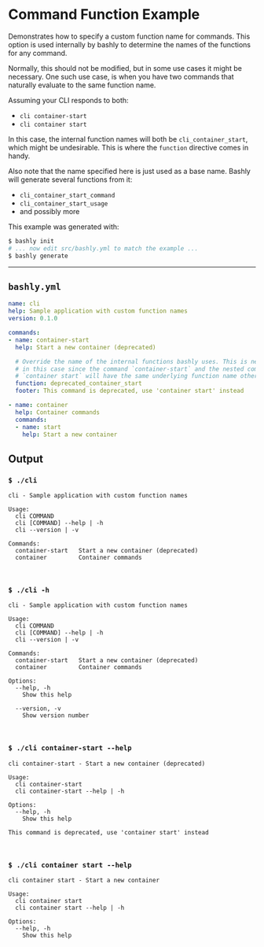 # Command Function Example

Demonstrates how to specify a custom function name for commands. This option
is used internally by bashly to determine the names of the functions for any
command.

Normally, this should not be modified, but in some use cases it might be
necessary. One such use case, is when you have two commands that naturally
evaluate to the same function name.

Assuming your CLI responds to both:

- `cli container-start`
- `cli container start`

In this case, the internal function names will both be `cli_container_start`, 
which might be undesirable. This is where the `function` directive comes in
handy.

Also note that the name specified here is just used as a base name. Bashly will
generate several functions from it:

- `cli_container_start_command`
- `cli_container_start_usage`
- and possibly more

This example was generated with:

```bash
$ bashly init
# ... now edit src/bashly.yml to match the example ...
$ bashly generate
```

-----

## `bashly.yml`

````yaml
name: cli
help: Sample application with custom function names
version: 0.1.0

commands:
- name: container-start
  help: Start a new container (deprecated)

  # Override the name of the internal functions bashly uses. This is needed
  # in this case since the command `container-start` and the nested command
  # `container start` will have the same underlying function name otherwise.
  function: deprecated_container_start
  footer: This command is deprecated, use 'container start' instead

- name: container
  help: Container commands
  commands:
  - name: start
    help: Start a new container
````



## Output

### `$ ./cli`

````shell
cli - Sample application with custom function names

Usage:
  cli COMMAND
  cli [COMMAND] --help | -h
  cli --version | -v

Commands:
  container-start   Start a new container (deprecated)
  container         Container commands



````

### `$ ./cli -h`

````shell
cli - Sample application with custom function names

Usage:
  cli COMMAND
  cli [COMMAND] --help | -h
  cli --version | -v

Commands:
  container-start   Start a new container (deprecated)
  container         Container commands

Options:
  --help, -h
    Show this help

  --version, -v
    Show version number



````

### `$ ./cli container-start --help`

````shell
cli container-start - Start a new container (deprecated)

Usage:
  cli container-start
  cli container-start --help | -h

Options:
  --help, -h
    Show this help

This command is deprecated, use 'container start' instead



````

### `$ ./cli container start --help`

````shell
cli container start - Start a new container

Usage:
  cli container start
  cli container start --help | -h

Options:
  --help, -h
    Show this help



````



